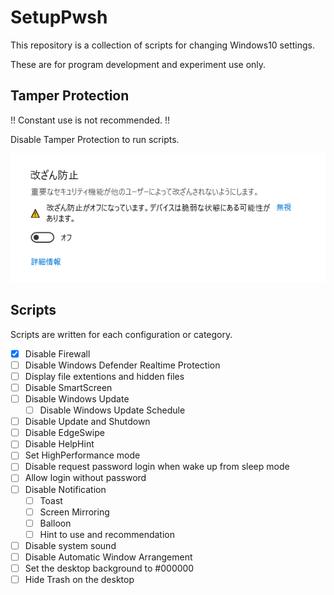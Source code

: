 # SetupPwsh

This repository is a collection of scripts for changing Windows10 settings.

These are for program development and experiment use only.

## Tamper Protection

!! Constant use is not recommended. !!

Disable Tamper Protection to run scripts.

![](./Images/disable_tamper_protection.png)

## Scripts

Scripts are written for each configuration or category.

- [x] Disable Firewall
- [ ] Disable Windows Defender Realtime Protection
- [ ] Display file extentions and hidden files
- [ ] Disable SmartScreen
- [ ] Disable Windows Update
  - [ ] Disable Windows Update Schedule
- [ ] Disable Update and Shutdown
- [ ] Disable EdgeSwipe
- [ ] Disable HelpHint
- [ ] Set HighPerformance mode
- [ ] Disable request password login when wake up from sleep mode
- [ ] Allow login without password
- [ ] Disable Notification
  - [ ] Toast
  - [ ] Screen Mirroring
  - [ ] Balloon
  - [ ] Hint to use and recommendation
- [ ] Disable system sound
- [ ] Disable Automatic Window Arrangement
- [ ] Set the desktop background to #000000
- [ ] Hide Trash on the desktop
